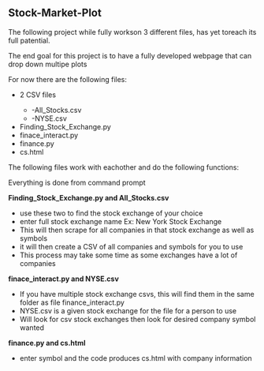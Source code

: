 ## Stock-Market-Plot

<p>
The following project while fully workson 3 different files, has yet toreach its full patential. 

The end goal for this project is to have a fully developed webpage that can drop down multipe plots
</p>

For now there are the following files:
<ul>
    <li>2 CSV files</li>
        <ul>
            <li>-All_Stocks.csv</li>
            <li>-NYSE.csv</li>
        </ul>
    <li>Finding_Stock_Exchange.py</li>
    <li>finace_interact.py</li>
    <li>finance.py</li>
    <li>cs.html</li>
</ul>

<p>
The following files work with eachother and do the following functions:
</p>
<p>
Everything is done from command prompt
</p>
<p>
<b>Finding_Stock_Exchange.py and All_Stocks.csv</b>
<ul>
    <li>use these two to find the stock exchange of your choice</li>
    <li>enter full stock exchange name Ex: New York Stock Exchange</li>
    <li>This will then scrape for all companies in that stock exchange as well as symbols</li>
    <li>it will then create a CSV of all companies and symbols for you to use</li>
    <li>This process may take some time as some exchanges have a lot of companies</li>
</ul>
</p>
<p>
<b>finace_interact.py and NYSE.csv</b>
<ul>
    <li>If you have multiple stock exchange csvs, this will find them in the same folder as file finance_interact.py</li>
    <li>NYSE.csv is a given stock exchange for the file for a person to use</li>
    <li>Will look for csv stock exchanges then look for desired company symbol wanted</li>
</ul>
</p>
<p>
<b>finance.py and cs.html</b>
<ul>
    <li>enter symbol and the code produces cs.html with company information</li>
</ul>


